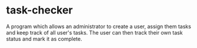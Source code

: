 # task-checker
A program which allows an administrator to create a user, assign them tasks and keep track of all user's tasks. The user can then track their own task status and mark it as complete.
